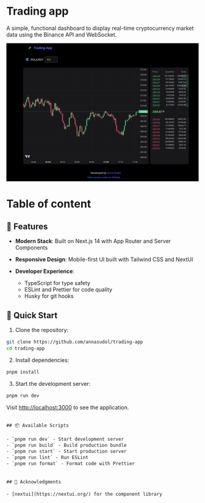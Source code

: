 # Trading app

A simple, functional dashboard to display real-time cryptocurrency market data using the Binance API and WebSocket.


![alt page view](https://github.com/annasudol/trading-app/blob/main/public/app.png)

# Table of content

## 🌟 Features

- **Modern Stack**: Built on Next.js 14 with App Router and Server Components
- **Responsive Design**: Mobile-first UI built with Tailwind CSS and NextUI

- **Developer Experience**:
  - TypeScript for type safety
  - ESLint and Prettier for code quality
  - Husky for git hooks

## 🚀 Quick Start

1. Clone the repository:

```bash
git clone https://github.com/annasudol/trading-app
cd trading-app
```

2. Install dependencies:

```bash
pnpm install
```


3. Start the development server:

```bash
pnpm run dev
```
Visit [http://localhost:3000](http://localhost:3000) to see the application.

```

## 📦 Available Scripts

- `pnpm run dev` - Start development server
- `pnpm run build` - Build production bundle
- `pnpm run start` - Start production server
- `pnpm run lint` - Run ESLint
- `pnpm run format` - Format code with Prettier


## 🙏 Acknowledgments

- [nextui](https://nextui.org/) for the component library
